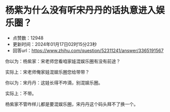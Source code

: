 # 杨紫为什么没有听宋丹丹的话执意进入娱乐圈？
- 点赞数：12948
- 更新时间：2024年01月17日02时15分23秒
- 回答url：https://www.zhihu.com/question/52311241/answer/3365191567
<body>
 <p data-pid="mM6lGwe9">你以为：杨紫家：宋老师您看咱家娃混娱乐圈有没有前途？</p>
 <p data-pid="IsKK00Nh">实际上：宋老师俺家娃混娱乐圈您给带带？</p>
 <p data-pid="d2gHh1wA">你以为：宋丹丹：这娃长得不咋滴，别混娱乐圈。</p>
 <p data-pid="uH5xUjZv">实际上：不带。</p>
 <p data-pid="1VQNDIXR">杨紫家不管咋样儿都是要混娱乐圈，宋丹丹这个码头拜不了换一个。</p>
</body>